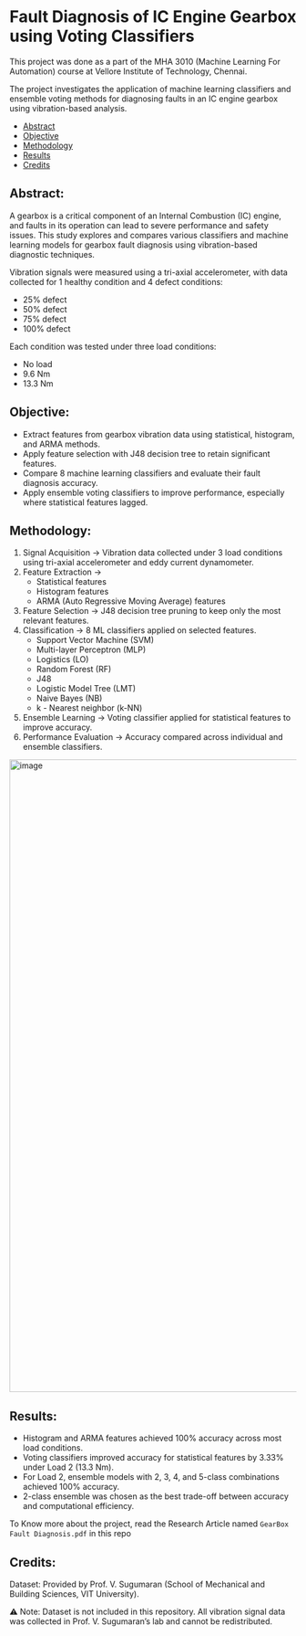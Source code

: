 # Fault Diagnosis of IC Engine Gearbox using Voting Classifiers

This project was done as a part of the MHA 3010 (Machine Learning For Automation) course at Vellore Institute of Technology, Chennai.

The project investigates the application of machine learning classifiers and ensemble voting methods for diagnosing faults in an IC engine gearbox using vibration-based analysis.

* [Abstract](#Abstract)
* [Objective](#Objective)
* [Methodology](#Methodology)
* [Results](#Results)
* [Credits](#Credits)

## Abstract:

A gearbox is a critical component of an Internal Combustion (IC) engine, and faults in its operation can lead to severe performance and safety issues. This study explores and compares various classifiers and machine learning models for gearbox fault diagnosis using vibration-based diagnostic techniques.

Vibration signals were measured using a tri-axial accelerometer, with data collected for 1 healthy condition and 4 defect conditions:

- 25% defect
- 50% defect
- 75% defect
- 100% defect

Each condition was tested under three load conditions:

- No load
- 9.6 Nm
- 13.3 Nm

## Objective:

- Extract features from gearbox vibration data using statistical, histogram, and ARMA methods.
- Apply feature selection with J48 decision tree to retain significant features.
- Compare 8 machine learning classifiers and evaluate their fault diagnosis accuracy.
- Apply ensemble voting classifiers to improve performance, especially where statistical features lagged.

## Methodology:

1. Signal Acquisition → Vibration data collected under 3 load conditions using tri-axial accelerometer and eddy current dynamometer.
2. Feature Extraction →
   - Statistical features
   - Histogram features
   - ARMA (Auto Regressive Moving Average) features
3. Feature Selection → J48 decision tree pruning to keep only the most relevant features.
4. Classification → 8 ML classifiers applied on selected features.
   - Support Vector Machine (SVM)
   - Multi-layer Perceptron (MLP)
   - Logistics (LO)
   - Random Forest (RF)
   - J48
   - Logistic Model Tree (LMT)
   - Naive Bayes (NB)
   - k - Nearest neighbor (k-NN)
6. Ensemble Learning → Voting classifier applied for statistical features to improve accuracy.
7. Performance Evaluation → Accuracy compared across individual and ensemble classifiers.

<img width="690" height="1108" alt="image" src="https://github.com/user-attachments/assets/db19a5a5-a23d-40a1-bdf5-a83dbda5d445" />

## Results:

- Histogram and ARMA features achieved 100% accuracy across most load conditions.
- Voting classifiers improved accuracy for statistical features by 3.33% under Load 2 (13.3 Nm).
- For Load 2, ensemble models with 2, 3, 4, and 5-class combinations achieved 100% accuracy.
- 2-class ensemble was chosen as the best trade-off between accuracy and computational efficiency.

To Know more about the project, read the Research Article named ``` GearBox Fault Diagnosis.pdf ``` in this repo

## Credits:

Dataset: Provided by Prof. V. Sugumaran (School of Mechanical and Building Sciences, VIT University).

⚠️ Note: Dataset is not included in this repository. All vibration signal data was collected in Prof. V. Sugumaran’s lab and cannot be redistributed.
